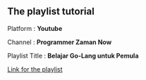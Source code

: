 ## The playlist tutorial
<p>Platform         : <strong>Youtube</strong><p>
<p>Channel          : <strong>Programmer Zaman Now</strong><p>
<p>Playlist Title   : <strong>Belajar Go-Lang untuk Pemula</strong><p>
<a href="https://www.youtube.com/playlist?list=PL-CtdCApEFH_t5_dtCQZgWJqWF45WRgZw">Link for the playlist</a>